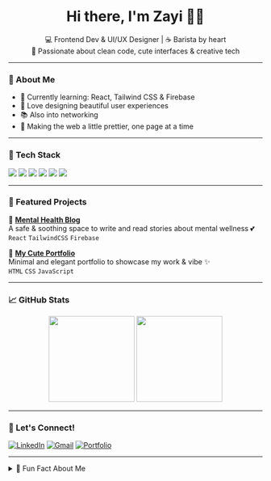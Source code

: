 <h1 align="center">Hi there, I'm Zayi 🌷✨</h1>
<p align="center">
  💻 Frontend Dev & UI/UX Designer | ☕ Barista by heart <br>
  🎨 Passionate about clean code, cute interfaces & creative tech
</p>

---

### 🌼 About Me
- 🧁 Currently learning: React, Tailwind CSS & Firebase  
- 🌈 Love designing beautiful user experiences  
- 📚 Also into networking 
- 🎀 Making the web a little prettier, one page at a time  

---

### 💖 Tech Stack
<p align="left">
  <img src="https://img.shields.io/badge/HTML-FADADD?style=for-the-badge&logo=html5&logoColor=white" />
  <img src="https://img.shields.io/badge/CSS-FBCEDB?style=for-the-badge&logo=css3&logoColor=white" />
  <img src="https://img.shields.io/badge/JavaScript-FDE2E4?style=for-the-badge&logo=javascript&logoColor=black" />
  <img src="https://img.shields.io/badge/React-FFE3E3?style=for-the-badge&logo=react&logoColor=61DAFB" />
  <img src="https://img.shields.io/badge/Tailwind-FFCDE2?style=for-the-badge&logo=tailwindcss&logoColor=38B2AC" />
  <img src="https://img.shields.io/badge/Figma-FACBEA?style=for-the-badge&logo=figma&logoColor=white" />
</p>

---

### 📌 Featured Projects

🌸 **[Mental Health Blog](#)**  
A safe & soothing space to write and read stories about mental wellness 💕  
`React` `TailwindCSS` `Firebase`

🌼 **[My Cute Portfolio](#)**  
Minimal and elegant portfolio to showcase my work & vibe ✨  
`HTML` `CSS` `JavaScript`

---

### 📈 GitHub Stats
<div align="center">
  <img src="https://github-readme-stats.vercel.app/api?username=yourusername&show_icons=true&theme=tokyonight&icon_color=ffb6c1&title_color=ffb6c1" height="170" />
  <img src="https://github-readme-stats.vercel.app/api/top-langs/?username=yourusername&layout=compact&theme=tokyonight&title_color=ffb6c1" height="170" />
</div>

---

### 💌 Let's Connect!
[![LinkedIn](https://img.shields.io/badge/LinkedIn-%23f4c2c2?style=for-the-badge&logo=linkedin&logoColor=white)](https://linkedin.com/in/zaibleh)
[![Gmail](https://img.shields.io/badge/Gmail-ffd6e8?style=for-the-badge&logo=gmail&logoColor=white)](mailto:ojozairaelizabeth@gmail.com)
[![Portfolio](https://img.shields.io/badge/Portfolio-ffe4ec?style=for-the-badge&logo=vercel&logoColor=white)](https://yourportfolio.com)

---

<details>
  <summary>🧁 Fun Fact About Me</summary>
  I love pink code themes, iced coffee, and aesthetic Notion setups 💗
</details>
